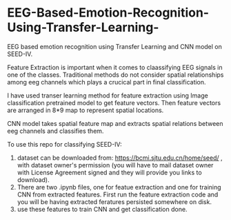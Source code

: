 # EEG-Based-Emotion-Recognition-Using-Transfer-Learning-
EEG based emotion recognition using Transfer Learning and CNN model on SEED-IV.

Feature Extraction is important when it comes to claassifying EEG signals in one of the classes. Traditional methods do not consider spatial relationships among eeg channels which plays a crucical part in final classification.

I have used transer learning method for feature extraction using Image classification pretrained model to get feature vectors. Then feature vectors are arranged in 8*9 map to represent spatial locations. 

CNN model takes spatial feature map and extracts spatial relations between eeg channels and classifies them.

To use this repo for classifying SEED-IV:
1. dataset can be downloaded from: https://bcmi.sjtu.edu.cn/home/seed/ , with dataset owner's permission (you will have to mail dataset owner with License Agreement signed and they will provide you links to download). 
2. There are two .ipynb files, one for featue extraction and one for training CNN from extracted features. First run the feature extraction code and you will be having extracted feratures persisted somewhere on disk.
4. use these features to train CNN and get classification done.

